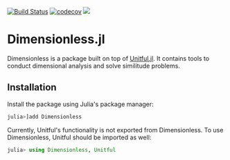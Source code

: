 [![Build Status](https://travis-ci.com/martinkosch/Dimensionless.jl.svg?branch=master)](https://travis-ci.com/martinkosch/Dimensionless.jl)
[![codecov](https://codecov.io/gh/martinkosch/Dimensionless.jl/branch/master/graph/badge.svg)](https://codecov.io/gh/martinkosch/Dimensionless.jl)
[![](https://img.shields.io/badge/docs-stable-blue.svg)](https://martinkosch.github.io/Dimensionless.jl/dev)

# Dimensionless.jl
Dimensionless is a package built on top of [Unitful.jl](https://github.com/PainterQubits/Unitful.jl). It contains tools to conduct dimensional analysis and solve similitude problems.

## Installation
Install the package using Julia's package manager:
```julia
julia>]add Dimensionless
```

Currently, Unitful's functionality is not exported from Dimensionless. To use Dimensionless, Unitful should be imported as well:
```julia
julia> using Dimensionless, Unitful
```
